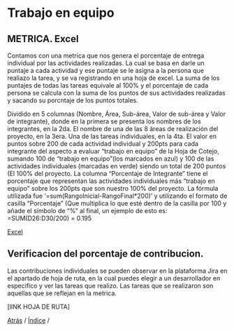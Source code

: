 # Trabajo en equipo


## METRICA. Excel
Contamos con una metrica que nos genera el porcentaje de entrega individual por las actividades realizadas. La cual se basa en darle un puntaje a cada actividad y ese puntaje se le asigna a la persona que realiazo la tarea, y se va registrando en una hoja de excel. La suma de los puntajes de todas las tareas equivale al 100% y el porcentaje de cada persona se calcula con la suma de los puntos de sus actividades realizadas y sacando su porcntaje de los puntos totales.

Dividido en 5 columnas (Nombre, Área, Sub-área, Valor de sub-área y Valor de integrante), donde en la primera se presenta los nombres de los integrantes, en la 2da. El nombre de una de las 8 áreas de realización del proyecto, en la 3era. Una de las tareas individuales, en la 4ta. El valor en puntos sobre 200 de cada actividad individual y 200pts para cada integrante del aspecto a evaluar “trabajo en equipo” de la Hoja de Cotejo, sumando 100 de “trabajo en equipo”(los marcados en azul) y 100 de las actividades individuales (marcadas en verde) siendo un total de 200 puntos (El 100% del proyecto.
La columna “Porcentaje de Integrante” tiene el porcentaje que representan las actividades individuales más “trabajo en equipo” sobre los 200pts que son nuestro 100% del proyecto.
La fórmula utilizada fue ‘=sum(RangoInicial-RangoFinal*200)’ y utilizando el formato de casilla “Porcentaje” (Que multiplica lo que esté dentro de la casilla por 100 y añade el símbolo de “%” al final, un ejemplo de esto es:
=SUM(D26:D30/200) = 0.195

[Excel](https://drive.google.com/file/d/17_sj2oP0voHFacM_bIQ_VcdIGI5xYTmD/view "Excel")

## Verificacion del porcentaje de contribucion.

Las contribuciones individuales se pueden observar en la plataforma Jira en el apartado de hoja de ruta, en la cual puedes elegir a un desarrollador en especifico y ver las tareas que realizo. Las tareas que se realizaron son aquellas que se reflejan en la metrica.

[lINK HOJA DE RUTA]
  
[Atrás](https://github.com/Ibis-C/Metodos-de-organizaci-n/blob/main/Documentacion/7.%20Competencias%20.md#competencias)
/ [Índice](https://github.com/Ibis-C/Metodos-de-organizaci-n#%C3%ADndice) /

